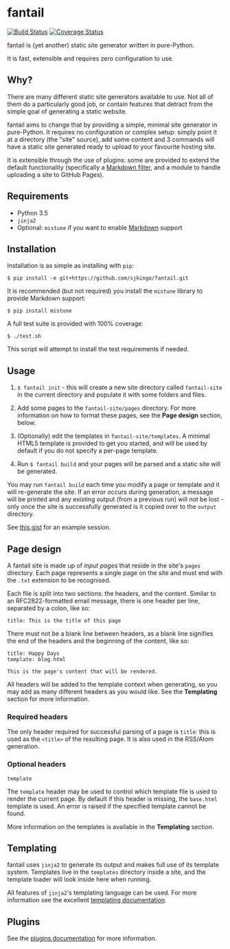 # fantail

[![Build Status](https://travis-ci.org/sjkingo/fantail.svg?branch=master)](https://travis-ci.org/sjkingo/fantail)
[![Coverage Status](https://coveralls.io/repos/github/sjkingo/fantail/badge.svg?branch=master)](https://coveralls.io/github/sjkingo/fantail?branch=master)

fantail is (yet another) static site generator written in pure-Python.

It is fast, extensible and requires zero configuration to use.

## Why?

There are many different static site generators available to use. Not all of
them do a particularly good job, or contain features that detract from the
simple goal of generating a static website.

fantail aims to change that by providing a simple, minimal site generator
in pure-Python. It requires no configuration or complex setup: simply point
it at a directory (the "site" source), add some content and 3 commands will
have a static site generated ready to upload to your favourite hosting site.

It is extensible through the use of plugins: some are provided to extend the
default functionality (specifically a [Markdown filter][filter-markdown],
and a module to handle uploading a site to GitHub Pages).

[filter-markdown]: https://github.com/sjkingo/fantail/blob/master/fantail/plugins/plugin_markdown.py

## Requirements

* Python 3.5
* `jinja2`
* Optional: `mistune` if you want to enable [Markdown][markdown-syntax] support

[markdown-syntax]: https://daringfireball.net/projects/markdown/syntax

## Installation

Installation is as simple as installing with `pip`:

```
$ pip install -e git+https://github.com/sjkingo/fantail.git
```

It is recommended (but not required) you install the `mistune` library to
provide Markdown support:

```
$ pip install mistune
```

A full test suite is provided with 100% coverage:

```
$ ./test.sh
```

This script will attempt to install the test requirements if needed.


## Usage

1. `$ fantail init` - this will create a new site directory called `fantail-site`
   in the current directory and populate it with some folders and files.

2. Add some pages to the `fantail-site/pages` directory. For more information
   on how to format these pages, see the **Page design** section, below.

3. (Optionally) edit the templates in `fantail-site/templates`. A minimal
   HTML5 template is provided to get you started, and will be used by default
   if you do not specify a per-page template.

4. Run `$ fantail build` and your pages will be parsed and a static site will
   be generated.

You may run `fantail build` each time you modify a page or template and it will
re-generate the site. If an error occurs during generation, a message will
be printed and any existing output (from a previous run) will not be lost -
only once the site is successfully generated is it copied over to the `output`
directory.

See [this gist][example] for an example session.

[example]: https://gist.github.com/sjkingo/d83a24184794db303d1e70998d7bd232

## Page design

A fantail site is made up of *input pages* that reside in the site's `pages`
directory. Each page represents a single page on the site and must end with
the `.txt` extension to be recognised.

Each file is split into two sections: the headers, and the content. Similar
to an RFC2822-formatted email message, there is one header per line, separated
by a colon, like so:

```
title: This is the title of this page
```

There must not be a blank line between headers, as a blank line signifies the
end of the headers and the beginning of the content, like so:

```
title: Happy Days
template: blog.html

This is the page's content that will be rendered.
```

All headers will be added to the template context when generating, so you may
add as many different headers as you would like. See the **Templating** section
for more information.

### Required headers

The only header required for successful parsing of a page is `title`: this is
used as the `<title>` of the resulting page. It is also used in the RSS/Atom
generation.

### Optional headers

`template`

The `template` header may be used to control which template file is used to
render the current page. By default if this header is missing, the `base.html`
template is used. An error is raised if the specified template cannot be found.

More information on the templates is available in the **Templating** section.

## Templating

fantail uses `jinja2` to generate its output and makes full use of its template
system. Templates live in the `templates` directory inside a site, and the
template loader will look inside here when running.

All features of `jinja2`'s templating language can be used. For more information
see the excellent [templating documentation](http://jinja.pocoo.org/docs/dev/templates/).

## Plugins

See the [plugins documentation][plugins-doc] for more information.

[plugins-doc]: https://github.com/sjkingo/fantail/blob/master/fantail/plugins/README.md
